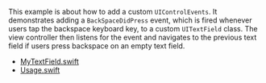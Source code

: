 This example is about how to add a custom `UIControlEvents`.
It demonstrates adding a `BackSpaceDidPress` event, which is fired whenever users tap the backspace keyboard key, to a custom `UITextField` class. The view controller then listens for the event and navigates to the previous text field if users press backspace on an empty text field.

- [MyTextField.swift](./MyTextField.swift)
- [Usage.swift](./Usage.swift)

